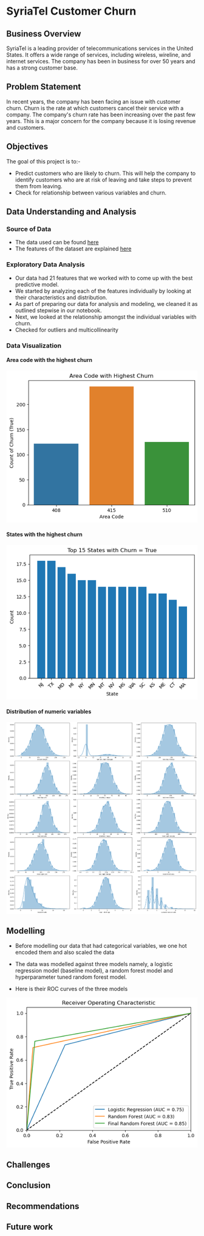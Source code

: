 # SyriaTel Customer Churn

## Business Overview

SyriaTel is a leading provider of telecommunications services in the United States. It offers a wide range of services, including wireless, wireline, and internet services. The company has been in business for over 50 years and has a strong customer base.

## Problem Statement

In recent years, the company has been facing an issue with customer churn. Churn is the rate at which customers cancel their service with a company. The company's churn rate has been increasing over the past few years. This is a major concern for the company because it is losing revenue and customers.

## Objectives

The goal of this project is to:-

- Predict customers who are likely to churn. This will help the company to identify customers who are at risk of leaving and take steps to prevent them from leaving.
- Check for relationship between various variables and churn.

## Data Understanding and Analysis

### Source of Data

- The data used can be found [here](https://www.kaggle.com/datasets/becksddf/churn-in-telecoms-dataset)
- The features of the dataset are explained [here](Data.md)

### Exploratory Data Analysis

- Our data had 21 features that we worked with to come up with the best predictive model.
- We started by analyzing each of the features individually by looking at their characteristics and distribution.
- As part of preparing our data for analysis and modeling, we cleaned it as outlined stepwise in our notebook.
- Next, we looked at the relationship amongst the individual variables with churn.
- Checked for outliers and multicollinearity

### Data Visualization

#### Area code with the highest churn

![area_code_churn](images/area_code_churn.png)

#### States with the highest churn

![States_churn](images/states_churn.png)

#### Distribution of numeric variables

![Numeric_distribution](images/numeric_dist.png)

## Modelling

- Before modelling our data that had categorical variables, we one hot encoded them and also scaled the data
- The data was modelled against three models namely, a logistic regression model (baseline model), a random forest model and hyperparameter tuned random forest model.

- Here is their ROC curves of the three models

![Roc](images/roc.png)

## Challenges

## Conclusion

## Recommendations

## Future work

